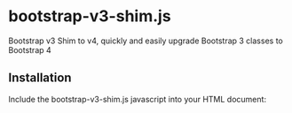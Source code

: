 # bootstrap-v3-shim.js
Bootstrap v3 Shim to v4, quickly and easily upgrade Bootstrap 3 classes to Bootstrap 4

## Installation
Include the bootstrap-v3-shim.js javascript into your HTML document:
<code><pre><script src="js/bootstrap-v3-shim.js"></script>
<script src="js/bootstrap-v3-shim.min.js"></script></pre></code>


